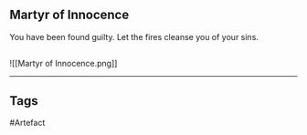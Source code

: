 ## Martyr of Innocence
You have been found guilty.
Let the fires cleanse you of your sins.
## 
![[Martyr of Innocence.png]]

---
## Tags
#Artefact